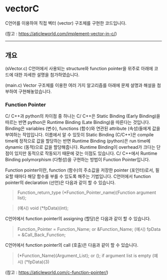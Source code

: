 # vectorC
C언어를 이용하여 직접 벡터 (vector) 구조체를 구현한 코드입니다.

(참고 : https://aticleworld.com/implement-vector-in-c/)

***

## 개요
(sVector.c) C언어에서 사용되는 structure와 function pointer을 위주로 아래에 코드에 대한 자세한 설명을 첨가하였습니다.

(main.c) Vector 구조체를 이용한 여러 가지 알고리즘를 아래에 문제 설명과 해설을 첨부하여 구현해놓았습니다.

### Function Pointer
C/ C++과 python의 차이점 중 하나는 C/ C++은 Static Binding (Early Binding)을 따르는 반면 python은 Runtime Binding (Late Binding)을 따른다는 것입니다. Binding은 variables (변수), functions (함수)와 연관된 attribute (속성)들에게 값을 부여하는 작업입니다. 이름에서 알 수 있듯이 Static Binding (C/C++)은 compile time에 정적으로 값을 할당하는 반면 Runtime Binding (python)은 run time에 dynamic (동적)으로 값을 할당해줍니다. Runtime Binding이 overhead가 크다는 단점이 있지만 동적으로 작동되기 때문에 갖는 이점도 있습니다. C/ C++에서 Runtime Binding polymorphism (다형성)을 구현하는 방법이 Function Pointer입니다.


Function pointer이란, function (함수)의 주소값을 저장한 pointer (포인터)로서, 필요할 때마다 해당 함수를 부를 수 있도록 해주는 기법입니다. C언어에서 function pointer의 declaration (선언)은 다음과 같이 할 수 있습니다.


> Function_return_type (*Function_Pointer_name)(Function argument list);

> (예시) void (*fpData)(int);


C언어에서 function pointer의 assigning (할당)은 다음과 같이 할 수 있습니다.


> Function_Pointer = Function_Name; or &Function_Name;
> (예시) fpData = &Call_Back_Function;


C언어에서 function pointer의 call (호출)은 다음과 같이 할 수 있습니다.


> (*Function_Name)(Argument_List); or (); if argument list is empty
> (예시) (*fpData)(3)



(참고 : https://aticleworld.com/c-function-pointer/)